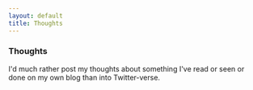 ```yaml
---
layout: default
title: Thoughts 
---
```

### <span class="not-error">**Thoughts**</span>
I'd much rather post my thoughts about something I've read or seen or done on my own blog than into Twitter-verse.
